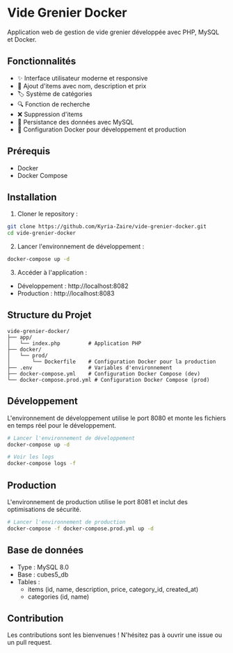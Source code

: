 # Vide Grenier Docker

Application web de gestion de vide grenier développée avec PHP, MySQL et Docker.

## Fonctionnalités

- ✨ Interface utilisateur moderne et responsive
- 📝 Ajout d'items avec nom, description et prix
- 🏷️ Système de catégories
- 🔍 Fonction de recherche
- ❌ Suppression d'items
- 💾 Persistance des données avec MySQL
- 🐳 Configuration Docker pour développement et production

## Prérequis

- Docker
- Docker Compose

## Installation

1. Cloner le repository :
```bash
git clone https://github.com/Kyria-Zaire/vide-grenier-docker.git
cd vide-grenier-docker
```

2. Lancer l'environnement de développement :
```bash
docker-compose up -d
```

3. Accéder à l'application :
- Développement : http://localhost:8082
- Production : http://localhost:8083

## Structure du Projet

```
vide-grenier-docker/
├── app/
│   └── index.php         # Application PHP
├── docker/
│   └── prod/
│       └── Dockerfile    # Configuration Docker pour la production
├── .env                  # Variables d'environnement
├── docker-compose.yml    # Configuration Docker Compose (dev)
└── docker-compose.prod.yml # Configuration Docker Compose (prod)
```

## Développement

L'environnement de développement utilise le port 8080 et monte les fichiers en temps réel pour le développement.

```bash
# Lancer l'environnement de développement
docker-compose up -d

# Voir les logs
docker-compose logs -f
```

## Production

L'environnement de production utilise le port 8081 et inclut des optimisations de sécurité.

```bash
# Lancer l'environnement de production
docker-compose -f docker-compose.prod.yml up -d
```

## Base de données

- Type : MySQL 8.0
- Base : cubes5_db
- Tables :
  - items (id, name, description, price, category_id, created_at)
  - categories (id, name)

## Contribution

Les contributions sont les bienvenues ! N'hésitez pas à ouvrir une issue ou un pull request.
